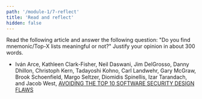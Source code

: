 ```yaml
---
path: '/module-1/7-reflect'
title: 'Read and reflect'
hidden: false
---
```



Read the following article and answer the  following question: "Do you find
mnemonic/Top-X lists meaningful or not?" Justify your opinion in about 300 words.

- Iván Arce, Kathleen Clark-Fisher, Neil Daswani, Jim DelGrosso, Danny Dhillon,
Christoph Kern, Tadayoshi Kohno, Carl Landwehr, Gary McGraw, Brook Schoenfield,
Margo Seltzer, Diomidis Spinellis, Izar Tarandach, and Jacob West, [AVOIDING THE TOP 10 SOFTWARE SECURITY DESIGN FLAWS](https://web.archive.org/web/20180306191329/https://www.computer.org/cms/CYBSI/docs/Top-10-Flaws.pdf)

<quiz id="60886132-9277-5c00-8107-88e9623b1564"></quiz>
